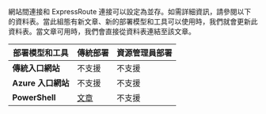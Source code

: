網站間連接和 ExpressRoute 連接可以設定為並存。如需詳細資訊，請參閱以下的資料表。當此組態有新文章、新的部署模型和工具可以使用時，我們就會更新此資料表。當文章可用時，我們會直接從資料表連結至該文章。

| **部署模型和工具** | **傳統部署** | **資源管理員部署**|
|-----------------------------|-------------|---------------------|
| **傳統入口網站** | 不支援 | 不支援 |
| **Azure 入口網站** | 不支援 | 不支援 |
| **PowerShell** | [文章](../articles/expressroute/expressroute-howto-coexist-classic.md) | 不支援 |

<!---HONumber=AcomDC_0224_2016-->